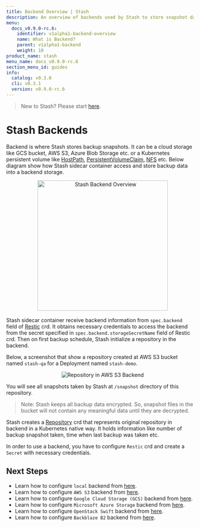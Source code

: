 ```yaml
---
title: Backend Overview | Stash
description: An overview of backends used by Stash to store snapshot data.
menu:
  docs_v0.9.0-rc.6:
    identifier: v1alpha1-backend-overview
    name: What is Backend?
    parent: v1alpha1-backend
    weight: 10
product_name: stash
menu_name: docs_v0.9.0-rc.6
section_menu_id: guides
info:
  catalog: v0.3.0
  cli: v0.3.1
  version: v0.9.0-rc.6
---
```


> New to Stash? Please start [here](/docs/v0.9.0-rc.6/concepts/README).

# Stash Backends

Backend is where Stash stores backup snapshots. It can be a cloud storage like GCS bucket, AWS S3, Azure Blob Storage etc. or a Kubernetes persistent volume like [HostPath](https://kubernetes.io/docs/concepts/storage/volumes/#hostpath), [PersistentVolumeClaim](https://kubernetes.io/docs/concepts/storage/volumes/#persistentvolumeclaim), [NFS](https://kubernetes.io/docs/concepts/storage/volumes/#nfs) etc. Below diagram show how Stash sidecar container access and store backup data into a backend storage.

<p align="center">
  <img alt="Stash Backend Overview" height="350px", src="/docs/v0.9.0-rc.6/images/guides/latest/backends/backend_overview.svg">
</p>

Stash sidecar container receive backend information from `spec.backend` field of [Restic](/docs/v0.9.0-rc.6/concepts/crds/v1alpha1/restic) crd. It obtains necessary credentials to access the backend from the secret specified in `spec.backend.storageSecretName` field of Restic crd. Then on first backup schedule, Stash initialize a repository in the backend.

Below, a screenshot that show a repository created at AWS S3 bucket named `stash-qa` for a Deployment named `stash-demo`.

<p align="center">
  <img alt="Repository in AWS S3 Backend", src="/docs/v0.9.0-rc.6/images/guides/latest/backends/s3_repository.png">
</p>

You will see all snapshots taken by Stash at `/snapshot` directory of this repository.

> Note: Stash keeps all backup data encrypted. So, snapshot files in the bucket will not contain any meaningful data until they are decrypted.

Stash creates a [Repository](/docs/v0.9.0-rc.6/concepts/crds/repository) crd that represents original repository in backend in a Kubernetes native way. It holds information like number of backup snapshot taken, time when last backup was taken etc.

In order to use a backend, you have to configure `Restic` crd and create a `Secret` with necessary credentials.

## Next Steps

- Learn how to configure `local` backend from [here](/docs/v0.9.0-rc.6/guides/v1alpha1/backends/local).
- Learn how to configure `AWS S3` backend from [here](/docs/v0.9.0-rc.6/guides/v1alpha1/backends/s3).
- Learn how to configure `Google Cloud Storage (GCS)` backend from [here](/docs/v0.9.0-rc.6/guides/v1alpha1/backends/gcs).
- Learn how to configure `Microsoft Azure Storage` backend from [here](/docs/v0.9.0-rc.6/guides/v1alpha1/backends/azure).
- Learn how to configure `OpenStack Swift` backend from [here](/docs/v0.9.0-rc.6/guides/v1alpha1/backends/swift).
- Learn how to configure `Backblaze B2` backend from [here](/docs/v0.9.0-rc.6/guides/v1alpha1/backends/b2).
